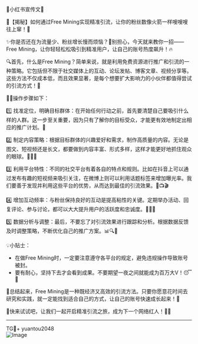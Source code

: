🎉小红书宣传文🎉

🚀【揭秘】如何通过Free Mining实现精准引流，让你的粉丝数像火箭一样嗖嗖嗖往上窜！🚀

✨你是否还在为流量少、粉丝增长慢而烦恼？👀别担心，今天就来教你一招——Free Mining，让你轻轻松松吸引到精准用户，让自己的账号热度飙升！🔥

🔍首先，什么是Free Mining？简单来说，就是利用免费资源进行推广和引流的一种策略。它包括但不限于社交媒体上的互动、论坛发帖、博客文章、视频分享等。这些方法不仅成本低，而且效果显著，是每个想要扩大影响力的小伙伴都值得尝试的引流方式！🌟

👩‍💻操作步骤如下：

1️⃣ 找准定位，明确目标群体：在开始任何行动之前，首先要清楚自己要吸引什么样的人群。这一步至关重要，因为只有了解你的目标受众，才能更有效地制定出相应的推广计划。🎯

2️⃣ 制定内容策略：根据目标群体的兴趣爱好和需求，制作高质量的内容。无论是图文、短视频还是长文，都要做到内容丰富、形式多样，这样才能更好地抓住观众的眼球。📸🎥📝

3️⃣ 利用平台特性：不同的社交平台有着各自的特点和规则。比如在抖音上可以通过发布有趣的短视频来吸引关注，在微博上则可以利用话题标签来增加曝光率。我们要善于发现并利用这些平台的优势，从而达到最佳的引流效果。📱📺🎬

4️⃣ 增加互动频率：与粉丝保持良好的互动是提高粘性的关键。定期举办活动、回复评论、参与讨论，都可以大大提升用户的活跃度和忠诚度。🎈💬🎁

5️⃣ 数据分析与调整：最后，不要忘了对引流效果进行跟踪和分析。根据数据反馈及时调整策略，不断优化自己的推广方案。📊🔍🔄

💡小贴士：
- 在做Free Mining时，一定要注意遵守各平台的规定，避免违规操作导致账号被封。
- 要有耐心，坚持下去才会看到成果。不要期望一夜之间就能成为百万大V！😴🌱

🌈总结起来，Free Mining是一种既经济又高效的引流方法。只要你愿意花时间去研究和实践，就一定能找到适合自己的方式，让自己的账号快速成长起来！💪

🎉快来试试吧，让我们一起开启精准引流之旅，成为下一个网络红人！🌈✨

---

TG💪+ yuantou2048  
![Image](https://github.com/user-attachments/assets/42a5a4a5-fea9-4a1d-8aa0-73e57e430cca)